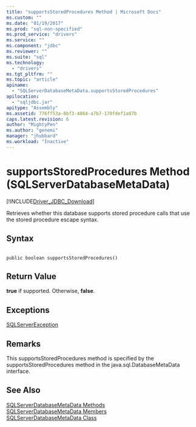 ```yaml
---
title: "supportsStoredProcedures Method | Microsoft Docs"
ms.custom: ""
ms.date: "01/19/2017"
ms.prod: "sql-non-specified"
ms.prod_service: "drivers"
ms.service: ""
ms.component: "jdbc"
ms.reviewer: ""
ms.suite: "sql"
ms.technology: 
  - "drivers"
ms.tgt_pltfrm: ""
ms.topic: "article"
apiname: 
  - "SQLServerDatabaseMetaData.supportsStoredProcedures"
apilocation: 
  - "sqljdbc.jar"
apitype: "Assembly"
ms.assetid: 776ff53a-8bf3-4864-a7b7-170fdef1a87b
caps.latest.revision: 6
author: "MightyPen"
ms.author: "genemi"
manager: "jhubbard"
ms.workload: "Inactive"
---
```

# supportsStoredProcedures Method (SQLServerDatabaseMetaData)
[!INCLUDE[Driver_JDBC_Download](../../../includes/driver_jdbc_download.md)]

  Retrieves whether this database supports stored procedure calls that use the stored procedure escape syntax.  
  
## Syntax  
  
```  
  
public boolean supportsStoredProcedures()  
```  
  
## Return Value  
 **true** if supported. Otherwise, **false**.  
  
## Exceptions  
 [SQLServerException](../../../connect/jdbc/reference/sqlserverexception-class.md)  
  
## Remarks  
 This supportsStoredProcedures method is specified by the supportsStoredProcedures method in the java.sql.DatabaseMetaData interface.  
  
## See Also  
 [SQLServerDatabaseMetaData Methods](../../../connect/jdbc/reference/sqlserverdatabasemetadata-methods.md)   
 [SQLServerDatabaseMetaData Members](../../../connect/jdbc/reference/sqlserverdatabasemetadata-members.md)   
 [SQLServerDatabaseMetaData Class](../../../connect/jdbc/reference/sqlserverdatabasemetadata-class.md)  
  
  
